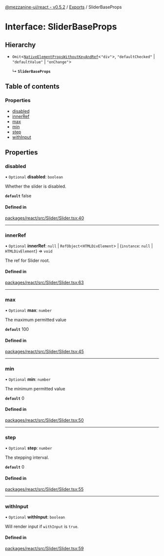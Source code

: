 [@mezzanine-ui/react - v0.5.2](../README.md) / [Exports](../modules.md) / SliderBaseProps

# Interface: SliderBaseProps

## Hierarchy

- `Omit`<[`NativeElementPropsWithoutKeyAndRef`](../modules.md#nativeelementpropswithoutkeyandref)<``"div"``\>, ``"defaultChecked"`` \| ``"defaultValue"`` \| ``"onChange"``\>

  ↳ **`SliderBaseProps`**

## Table of contents

### Properties

- [disabled](sliderbaseprops.md#disabled)
- [innerRef](sliderbaseprops.md#innerref)
- [max](sliderbaseprops.md#max)
- [min](sliderbaseprops.md#min)
- [step](sliderbaseprops.md#step)
- [withInput](sliderbaseprops.md#withinput)

## Properties

### disabled

• `Optional` **disabled**: `boolean`

Whether the slider is disabled.

**`default`** false

#### Defined in

[packages/react/src/Slider/Slider.tsx:40](https://github.com/Mezzanine-UI/mezzanine/blob/83e0173/packages/react/src/Slider/Slider.tsx#L40)

___

### innerRef

• `Optional` **innerRef**: ``null`` \| `RefObject`<`HTMLDivElement`\> \| (`instance`: ``null`` \| `HTMLDivElement`) => `void`

The ref for Slider root.

#### Defined in

[packages/react/src/Slider/Slider.tsx:63](https://github.com/Mezzanine-UI/mezzanine/blob/83e0173/packages/react/src/Slider/Slider.tsx#L63)

___

### max

• `Optional` **max**: `number`

The maximum permitted value

**`default`** 100

#### Defined in

[packages/react/src/Slider/Slider.tsx:45](https://github.com/Mezzanine-UI/mezzanine/blob/83e0173/packages/react/src/Slider/Slider.tsx#L45)

___

### min

• `Optional` **min**: `number`

The minimum permitted value

**`default`** 0

#### Defined in

[packages/react/src/Slider/Slider.tsx:50](https://github.com/Mezzanine-UI/mezzanine/blob/83e0173/packages/react/src/Slider/Slider.tsx#L50)

___

### step

• `Optional` **step**: `number`

The stepping interval.

**`default`** 0

#### Defined in

[packages/react/src/Slider/Slider.tsx:55](https://github.com/Mezzanine-UI/mezzanine/blob/83e0173/packages/react/src/Slider/Slider.tsx#L55)

___

### withInput

• `Optional` **withInput**: `boolean`

Will render input if `withInput` is `true`.

#### Defined in

[packages/react/src/Slider/Slider.tsx:59](https://github.com/Mezzanine-UI/mezzanine/blob/83e0173/packages/react/src/Slider/Slider.tsx#L59)
